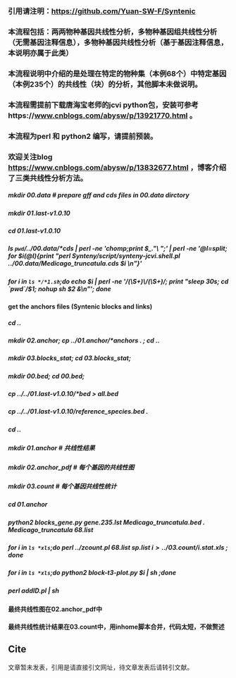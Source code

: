 ### 引用请注明：https://github.com/Yuan-SW-F/Syntenic
### 本流程包括：两两物种基因共线性分析，多物种基因组共线性分析（无需基因注释信息），多物种基因共线性分析（基于基因注释信息，本说明亦属于此类）
### 本流程说明中介绍的是处理在特定的物种集（本例68个）中特定基因（本例235个）的共线性（块）的分析，其他脚本未做说明。
### 本流程需提前下载唐海宝老师的jcvi python包，安装可参考https://www.cnblogs.com/abysw/p/13921770.html 。
### 本流程为perl 和 python2 编写，请提前预装。
### 欢迎关注blog https://www.cnblogs.com/abysw/p/13832677.html ，博客介绍了三类共线性分析方法。

##### mkdir 00.data # prepare gff and cds files in 00.data dirctory
##### mkdir 01.last-v1.0.10
##### cd 01.last-v1.0.10
##### ls `pwd`/../00.data/*cds | perl -ne 'chomp;print $_."\ ";' | perl -ne '@l=split; for $i(@l){print "perl Synteny/script/synteny-jcvi.shell.pl ../00.data/Medicago_truncatula.cds $i \n"}'
##### for i in `ls */*1.sh`;do echo $i | perl -ne '/(\S+)\/(\S+)/; print "sleep 30s; cd `pwd`/$1; nohup  sh $2 &\n"'; done    
#### get the anchors files (Syntenic blocks and links)
##### cd ..
##### mkdir 02.anchor; cp ../01.anchor/*anchors . ; cd ..
##### mkdir 03.blocks_stat; cd 03.blocks_stat; 
##### mkdir 00.bed; cd 00.bed; 
##### cp ../../01.last-v1.0.10/*bed > all.bed
##### cp ../../01.last-v1.0.10/reference_species.bed .
##### cd ..
##### mkdir 01.anchor        # 共线性结果
##### mkdir 02.anchor_pdf    # 每个基因的共线性图
##### mkdir 03.count         # 每个基因共线性统计
##### cd 01.anchor
##### python2 blocks_gene.py gene.235.lst Medicago_truncatula.bed . Medicago_truncatula 68.list
##### for i in `ls *xls`;do perl ../zcount.pl 68.list sp.list $i > ../03.count/$i.stat.xls ; done
##### for i in `ls *xls`;do python2 block-t3-plot.py $i | sh ;done 
##### perl addID.pl | sh 
#### 最终共线性图在02.anchor_pdf中
#### 最终共线性统计结果在03.count中，用inhome脚本合并，代码太短，不做赘述

## Cite

文章暂未发表，引用是请直接引文网址，待文章发表后请转引文献。
